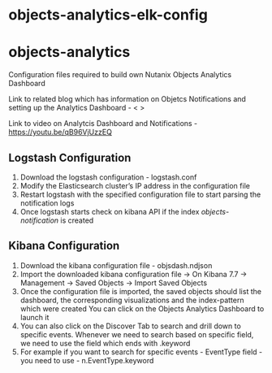 # objects-analytics-elk-config

# objects-analytics
Configuration files required to build own Nutanix Objects Analytics Dashboard

Link to related blog which has information on Objetcs Notifications and setting up the Analytics Dashboard - < >

Link to video on Analytcis Dashboard and Notifications - https://youtu.be/qB96VjUzzEQ 

## Logstash Configuration

1. Download the logstash configuration - logstash.conf
2. Modify the Elasticsearch cluster’s IP address in the configuration file
3. Restart logstash with the specified configuration file to start parsing the notification logs
4. Once logstash starts check on kibana API if the index *objects-notification* is created 

## Kibana Configuration

1. Download the kibana configuration file - objsdash.ndjson
2. Import the downloaded kibana configuration file -> On Kibana 7.7 -> Management -> Saved Objects -> Import Saved Objects 
3. Once the configuration file is imported, the saved objects should list the dashboard, the corresponding visualizations and the index-pattern which were created
   You can click on the Objects Analytics Dashboard to launch it 
4. You can also click on the Discover Tab to search and drill down to specific events. Whenever we need to search based on specific field, we need to use the field which ends with  .keyword 
5. For example if you want to search for specific events - EventType field - you need to use -  n.EventType.keyword 
